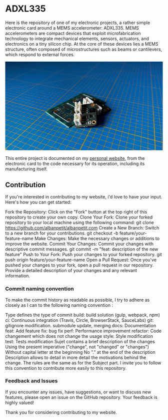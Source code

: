 # ADXL335

Here is the repository of one of my electronic projects, a rather simple electronic card around a MEMS accelerometer: ADXL335. MEMS accelerometers are compact devices that exploit microfabrication technology to integrate mechanical elements, sensors, actuators, and electronics on a tiny silicon chip. At the core of these devices lies a MEMS structure, often composed of microstructures such as beams or cantilevers, which respond to external forces.

![ADXL335](./extra/main-image.jpeg)

This entire project is documented on my [personal website](https://albanpetit.com/posts/adxl-335-accelerometer/), from the electronic card to the code necessary for its operation, including its manufacturing itself. 

## Contribution

If you're interested in contributing to my website, i'd love to have your input. Here's how you can get started:

Fork the Repository: Click on the "Fork" button at the top right of this repository to create your own copy.
Clone Your Fork: Clone your forked repository to your local machine using the following command:
git clone https://github.com/albanpetit/albanpetit.com
Create a New Branch: Switch to a new branch for your contributions.
git checkout -b feature/your-feature-name
Make Changes: Make the necessary changes or additions to improve the website.
Commit Your Changes: Commit your changes with descriptive commit messages.
git commit -m "feat: description of the new feature"
Push to Your Fork: Push your changes to your forked repository.
git push origin feature/your-feature-name
Open a Pull Request: Once you've pushed your changes to your fork, open a pull request in our repository. Provide a detailed description of your changes and any relevant information.

### Commit naming convention

To make the commit history as readable as possible, I try to adhere as closely as I can to the following naming convention :

<type> <sujet>

<description>
Type defines the type of commit
build: build solution (gulp, webpack, npm)
ci: Continuous integration (Travis, Circle, BrowserStack, SauceLabs)
git: gitignore modification. submodule update, merging
docs: Documentation
feat: Add feature
fix: bug fix
perf: Performance improvement
refactor: Code changement which does not change the usage
style: Style modification
test: Tests modification
Sujet contains a brief description of the changes Using the present imperative ("change", not "changed" or "changes") Without capital letter at the beginning No "." at the end of the description
Description allows to detail in more detail the motivations behind the change. The rules are the same as for the Subject part.
I invite you to follow this convention to contribute more easily to this repository.

### Feedback and Issues

If you encounter any issues, have suggestions, or want to discuss new features, please open an issue on the GitHub repository. Your feedback is highly valued!

Thank you for considering contributing to my website.